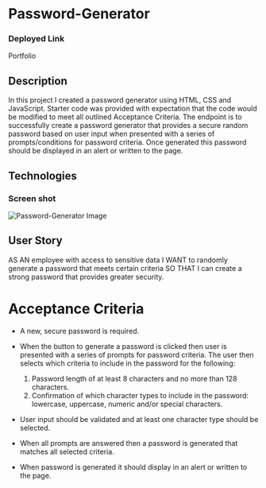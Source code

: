 # Password-Generator

### Deployed Link

Portfolio

## Description

In this project I created a password generator using HTML, CSS and JavaScript. Starter code was provided with expectation that the code would be modified to meet all outlined Acceptance Criteria. The endpoint is to successfully create a password generator that provides a secure random password based on user input when presented with a series of prompts/conditions for password criteria. Once generated this password should be displayed in an alert or written to the page. 

## Technologies

### Screen shot

![Password-Generator Image](https://courses.bootcampspot.com/courses/990/files/1220308/preview)

## User Story

AS AN employee with access to sensitive data I WANT to randomly generate a password that meets certain criteria SO THAT I can create a strong password that provides greater security.

# Acceptance Criteria

- A new, secure password is required.
- When the button to generate a password is clicked then user is presented with a series of prompts for password criteria. The user then selects which criteria to include in the password for the following:
  1. Password length of at least 8 characters and no more than 128 characters.
  2. Confirmation of which character types to include in the password: lowercase, uppercase, numeric and/or special characters.

- User input should be validated and at least one character type should be selected.
- When all prompts are answered then a password is generated that matches all selected criteria.
- When password is generated it should display in an alert or written to the page.


